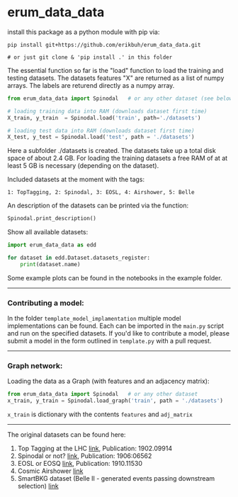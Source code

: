 # erum_data_data

install this package as a python module with pip via:

```
pip install git+https://github.com/erikbuh/erum_data_data.git

# or just git clone & 'pip install .' in this folder
```

The essential function so far is the "load" function to load the training and testing datasets. The datasets features "X" are returned as a list of numpy arrays. The labels are returend directly as a numpy array. 

```python
from erum_data_data import Spinodal   # or any other dataset (see below) 

# loading training data into RAM (downloads dataset first time)
X_train, y_train  = Spinodal.load('train', path='./datasets')

# loading test data into RAM (downloads dataset first time)
X_test, y_test = Spinodal.load('test', path = './datasets')
```

Here a subfolder ./datasets is created. The datasets take up a total disk space of about 2.4 GB. For loading the training datasets a free RAM of at at least 5 GB is necessary (depending on the dataset).

Included datasets at the moment with the tags:
```
1: TopTagging, 2: Spinodal, 3: EOSL, 4: Airshower, 5: Belle
```

An description of the datasets can be printed via the function:
```python
Spinodal.print_description()
```

Show all available datasets:
```python
import erum_data_data as edd

for dataset in edd.Dataset.datasets_register:
    print(dataset.name)
```

Some example plots can be found in the notebooks in the example folder.

---

### Contributing a model:

In the folder `template_model_implamentation` multiple model implementations can be found. Each can be imported in the `main.py` script and run on the specified datasets. If you'd like to contribute a model, please submit a model in the form outlined in `template.py` with a pull request. 

---

### Graph network:

Loading the data as a Graph (with features and an adjacency matrix):
```python
from erum_data_data import Spinodal   # or any other dataset
x_train, y_train = Spinodal.load_graph('train', path = './datasets')
```

`x_train` is dictionary with the contents `features` and `adj_matrix` 

---


The original datasets can be found here:
   1. Top Tagging at the LHC [link](https://docs.google.com/document/d/1Hcuc6LBxZNX16zjEGeq16DAzspkDC4nDTyjMp1bWHRo/edit?usp=sharing), Publication: 1902.09914
   2. Spinodal or not? [link](https://vfs.fias.science/d/fa35025bf2/?p=/Example-Datasets-classification/Spinodal-or-not), Publication: 1906:06562
   3. EOSL or EOSQ [link](https://vfs.fias.science/d/fa35025bf2/?p=/Example-Datasets-classification/EOSL-or-EOSQ), Publication: 1910.11530
   4. Cosmic Airshower [link](https://desycloud.desy.de/index.php/s/QZ5kJGdKcPryaaf)
   5. SmartBKG dataset (Belle II - generated events passing downstream selection) [link](https://github.com/kahn-jms/belle-selective-mc-dataset)
